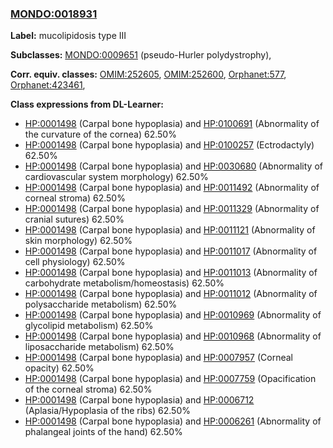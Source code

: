 
### [MONDO:0018931](http://purl.obolibrary.org/obo/MONDO_0018931)
**Label:** mucolipidosis type III

**Subclasses:** [MONDO:0009651](http://purl.obolibrary.org/obo/MONDO_0009651) (pseudo-Hurler polydystrophy), 

**Corr. equiv. classes:** [OMIM:252605](http://purl.obolibrary.org/obo/OMIM_252605), [OMIM:252600](http://purl.obolibrary.org/obo/OMIM_252600), [Orphanet:577](http://www.orpha.net/ORDO/Orphanet_577), [Orphanet:423461](http://www.orpha.net/ORDO/Orphanet_423461), 

**Class expressions from DL-Learner:**

- [HP:0001498](http://purl.obolibrary.org/obo/HP_0001498) (Carpal bone hypoplasia) and [HP:0100691](http://purl.obolibrary.org/obo/HP_0100691) (Abnormality of the curvature of the cornea) 62.50%
- [HP:0001498](http://purl.obolibrary.org/obo/HP_0001498) (Carpal bone hypoplasia) and [HP:0100257](http://purl.obolibrary.org/obo/HP_0100257) (Ectrodactyly) 62.50%
- [HP:0001498](http://purl.obolibrary.org/obo/HP_0001498) (Carpal bone hypoplasia) and [HP:0030680](http://purl.obolibrary.org/obo/HP_0030680) (Abnormality of cardiovascular system morphology) 62.50%
- [HP:0001498](http://purl.obolibrary.org/obo/HP_0001498) (Carpal bone hypoplasia) and [HP:0011492](http://purl.obolibrary.org/obo/HP_0011492) (Abnormality of corneal stroma) 62.50%
- [HP:0001498](http://purl.obolibrary.org/obo/HP_0001498) (Carpal bone hypoplasia) and [HP:0011329](http://purl.obolibrary.org/obo/HP_0011329) (Abnormality of cranial sutures) 62.50%
- [HP:0001498](http://purl.obolibrary.org/obo/HP_0001498) (Carpal bone hypoplasia) and [HP:0011121](http://purl.obolibrary.org/obo/HP_0011121) (Abnormality of skin morphology) 62.50%
- [HP:0001498](http://purl.obolibrary.org/obo/HP_0001498) (Carpal bone hypoplasia) and [HP:0011017](http://purl.obolibrary.org/obo/HP_0011017) (Abnormality of cell physiology) 62.50%
- [HP:0001498](http://purl.obolibrary.org/obo/HP_0001498) (Carpal bone hypoplasia) and [HP:0011013](http://purl.obolibrary.org/obo/HP_0011013) (Abnormality of carbohydrate metabolism/homeostasis) 62.50%
- [HP:0001498](http://purl.obolibrary.org/obo/HP_0001498) (Carpal bone hypoplasia) and [HP:0011012](http://purl.obolibrary.org/obo/HP_0011012) (Abnormality of polysaccharide metabolism) 62.50%
- [HP:0001498](http://purl.obolibrary.org/obo/HP_0001498) (Carpal bone hypoplasia) and [HP:0010969](http://purl.obolibrary.org/obo/HP_0010969) (Abnormality of glycolipid metabolism) 62.50%
- [HP:0001498](http://purl.obolibrary.org/obo/HP_0001498) (Carpal bone hypoplasia) and [HP:0010968](http://purl.obolibrary.org/obo/HP_0010968) (Abnormality of liposaccharide metabolism) 62.50%
- [HP:0001498](http://purl.obolibrary.org/obo/HP_0001498) (Carpal bone hypoplasia) and [HP:0007957](http://purl.obolibrary.org/obo/HP_0007957) (Corneal opacity) 62.50%
- [HP:0001498](http://purl.obolibrary.org/obo/HP_0001498) (Carpal bone hypoplasia) and [HP:0007759](http://purl.obolibrary.org/obo/HP_0007759) (Opacification of the corneal stroma) 62.50%
- [HP:0001498](http://purl.obolibrary.org/obo/HP_0001498) (Carpal bone hypoplasia) and [HP:0006712](http://purl.obolibrary.org/obo/HP_0006712) (Aplasia/Hypoplasia of the ribs) 62.50%
- [HP:0001498](http://purl.obolibrary.org/obo/HP_0001498) (Carpal bone hypoplasia) and [HP:0006261](http://purl.obolibrary.org/obo/HP_0006261) (Abnormality of phalangeal joints of the hand) 62.50%


